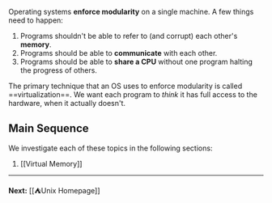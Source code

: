 Operating systems **enforce modularity** on a single machine. A few things need to happen:

1. Programs shouldn't be able to refer to (and corrupt) each other's **memory**.
2. Programs should be able to **communicate** with each other.
3. Programs should be able to **share a CPU** without one program halting the progress of others.

The primary technique that an OS uses to enforce modularity is called ==virtualization==. We want each program to *think* it has full access to the hardware, when it actually doesn't.

## Main Sequence

We investigate each of these topics in the following sections:

1. [[Virtual Memory]]


---

**Next:** [[⛺Unix Homepage]]